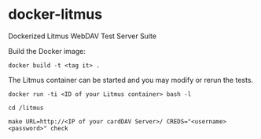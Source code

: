 docker-litmus
================

Dockerized Litmus WebDAV Test Server Suite

Build the Docker image:
```
docker build -t <tag it> .
```
The Litmus container can be started and you may modify or rerun the tests.
```
docker run -ti <ID of your Litmus container> bash -l

cd /litmus

make URL=http://<IP of your cardDAV Server>/ CREDS="<username> <password>" check
```
